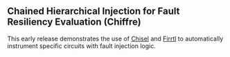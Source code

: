 ## Chained Hierarchical Injection for Fault Resiliency Evaluation (Chiffre)

This early release demonstrates the use of [Chisel](https://github.com/freechipsproject/chisel3) and [Firrtl](https://github.com/freechipsproject/firrtl) to automatically instrument specific circuits with fault injection logic.

